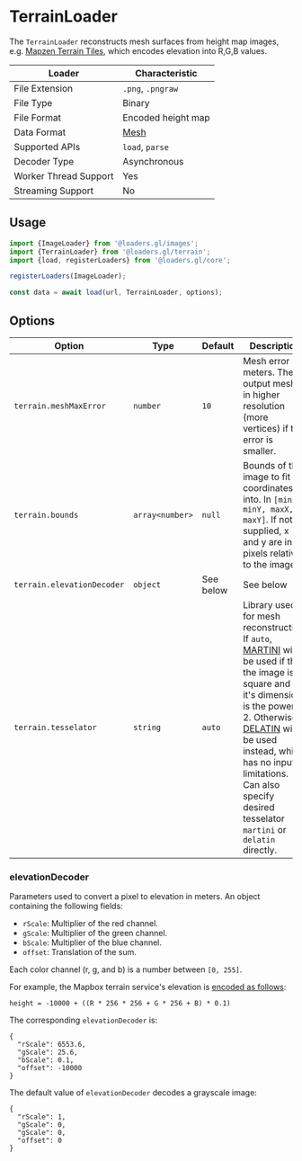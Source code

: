 # TerrainLoader

The `TerrainLoader` reconstructs mesh surfaces from height map images, e.g. [Mapzen Terrain Tiles](https://github.com/tilezen/joerd/blob/master/docs/formats.md), which encodes elevation into R,G,B values.

| Loader                | Characteristic                                |
| --------------------- | --------------------------------------------- |
| File Extension        | `.png`, `.pngraw`                             |
| File Type             | Binary                                        |
| File Format           | Encoded height map                            |
| Data Format           | [Mesh](/docs/specifications/category-mesh.md) |
| Supported APIs        | `load`, `parse`                               |
| Decoder Type          | Asynchronous                                  |
| Worker Thread Support | Yes                                           |
| Streaming Support     | No                                            |

## Usage

```js
import {ImageLoader} from '@loaders.gl/images';
import {TerrainLoader} from '@loaders.gl/terrain';
import {load, registerLoaders} from '@loaders.gl/core';

registerLoaders(ImageLoader);

const data = await load(url, TerrainLoader, options);
```

## Options

| Option                     | Type            | Default   | Description                                                                                                                                   |
| -------------------------- | --------------- | --------- | --------------------------------------------------------------------------------------------------------------------------------------------- |
| `terrain.meshMaxError`     | `number`        | `10`      | Mesh error in meters. The output mesh is in higher resolution (more vertices) if the error is smaller.                                        |
| `terrain.bounds`           | `array<number>` | `null`    | Bounds of the image to fit x,y coordinates into. In `[minX, minY, maxX, maxY]`. If not supplied, x and y are in pixels relative to the image. |
| `terrain.elevationDecoder` | `object`        | See below | See below                                                                                                                                     |
| `terrain.tesselator` | `string`        | `auto` | Library used for mesh reconstruction. If `auto`, [MARTINI](https://github.com/mapbox/martini) will be used if the the image is a square and if it's dimension is the power of 2. Otherwise, [DELATIN](https://github.com/mapbox/delatin) will be used instead, which has no input limitations. Can also specify desired tesselator `martini` or `delatin` directly.                                                                                                                                      |

### elevationDecoder

Parameters used to convert a pixel to elevation in meters.
An object containing the following fields:

- `rScale`: Multiplier of the red channel.
- `gScale`: Multiplier of the green channel.
- `bScale`: Multiplier of the blue channel.
- `offset`: Translation of the sum.

Each color channel (r, g, and b) is a number between `[0, 255]`.

For example, the Mapbox terrain service's elevation is [encoded as follows](https://docs.mapbox.com/help/troubleshooting/access-elevation-data/#decode-data):

```
height = -10000 + ((R * 256 * 256 + G * 256 + B) * 0.1)
```

The corresponding `elevationDecoder` is:

```
{
  "rScale": 6553.6,
  "gScale": 25.6,
  "bScale": 0.1,
  "offset": -10000
}
```

The default value of `elevationDecoder` decodes a grayscale image:

```
{
  "rScale": 1,
  "gScale": 0,
  "gScale": 0,
  "offset": 0
}
```
